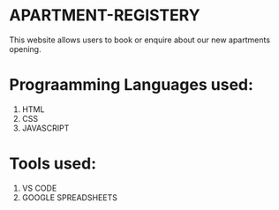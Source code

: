 # APARTMENT-REGISTERY
This website allows users to book or enquire about our new apartments opening. 

# Prograamming Languages used: <br />
1. HTML <br /> 
2. CSS <br />
3. JAVASCRIPT <br />

# Tools used: <br />
1. VS CODE <br />
2. GOOGLE SPREADSHEETS 
